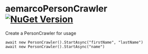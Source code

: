 
# aemarcoPersonCrawler [![NuGet Version](https://img.shields.io/nuget/v/aemarcoPersonCrawler.svg?style=flat-square)](https://www.nuget.org/packages/aemarcoPersonCrawler)


Create a PersonCrawler for usage

	await new PersonCrawler().StartAsync("firstName", "lastName")
	await new PersonCrawler().StartAsync("name")



